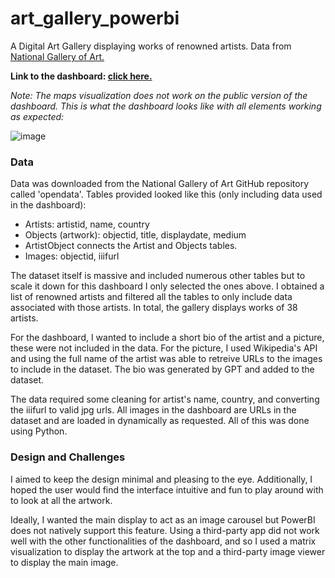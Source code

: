 # art_gallery_powerbi
A Digital Art Gallery displaying works of renowned artists. Data from [National Gallery of Art.](https://github.com/NationalGalleryOfArt/opendata/tree/main) 

**Link to the dashboard: [click here.](https://app.powerbi.com/view?r=eyJrIjoiOTRiZDU3YWYtOWFmYy00NTRjLWEzY2EtMTA2N2ZjOWZlYzU3IiwidCI6ImNkMzE5NjcxLTUyZTctNGE2OC1hZmE5LWZjZjhmODlmMDllYSIsImMiOjN9&pageName=0c6b1ae6ce4a9c77e400)**

_Note: The maps visualization does not work on the public version of the dashboard. This is what the dashboard looks like with all elements working as expected:_

![image](https://github.com/user-attachments/assets/32760e39-6f08-468e-a99b-daddc1fa7786)

### Data
Data was downloaded from the National Gallery of Art GitHub repository called 'opendata'. Tables provided looked like this (only including data used in the dashboard): 

- Artists: artistid, name, country
- Objects (artwork): objectid, title, displaydate, medium
- ArtistObject connects the Artist and Objects tables.
- Images: objectid, iiifurl

The dataset itself is massive and included numerous other tables but to scale it down for this dashboard I only selected the ones above. I obtained a list of renowned artists and filtered all the tables to only include data associated with those artists. In total, the gallery displays works of 38 artists. 

For the dashboard, I wanted to include a short bio of the artist and a picture, these were not included in the data. For the picture, I used Wikipedia's API and using the full name of the artist was able to retreive URLs to the images to include in the dataset. The bio was generated by GPT and added to the dataset. 

The data required some cleaning for artist's name, country, and converting the iiifurl to valid jpg urls. All images in the dashboard are URLs in the dataset and are loaded in dynamically as requested. All of this was done using Python.

### Design and Challenges
I aimed to keep the design minimal and pleasing to the eye. Additionally, I hoped the user would find the interface intuitive and fun to play around with to look at all the artwork.  

Ideally, I wanted the main display to act as an image carousel but PowerBI does not natively support this feature. Using a third-party app did not work well with the other functionalities of the dashboard, and so I used a matrix visualization to display the artwork at the top and a third-party image viewer to display the main image. 



  

